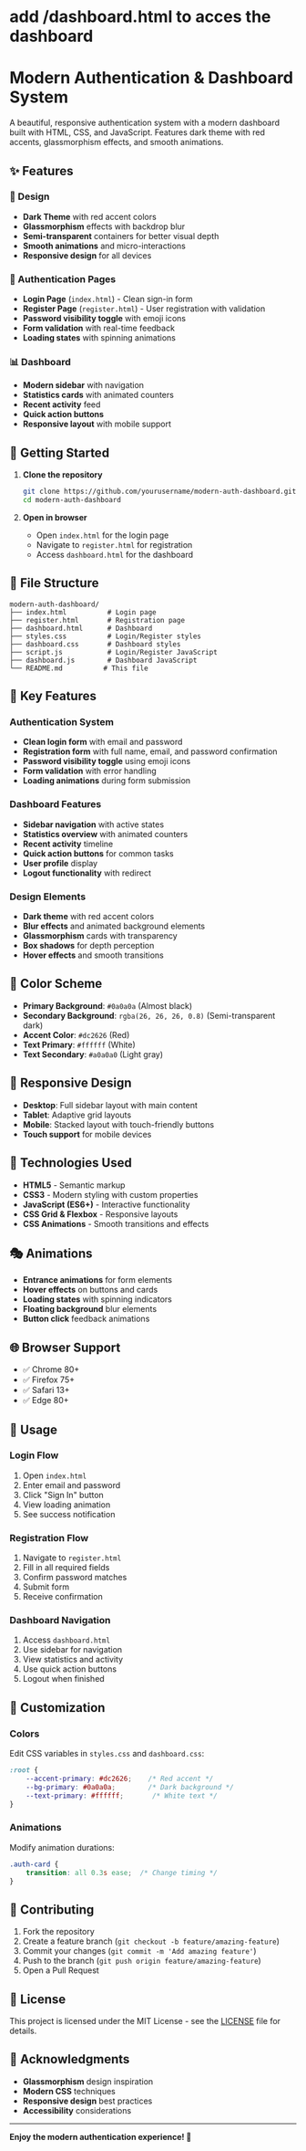 # add /dashboard.html to acces the dashboard

# Modern Authentication & Dashboard System

A beautiful, responsive authentication system with a modern dashboard built with HTML, CSS, and JavaScript. Features dark theme with red accents, glassmorphism effects, and smooth animations.

## ✨ Features

### 🎨 Design
- **Dark Theme** with red accent colors
- **Glassmorphism** effects with backdrop blur
- **Semi-transparent** containers for better visual depth
- **Smooth animations** and micro-interactions
- **Responsive design** for all devices

### 🔐 Authentication Pages
- **Login Page** (`index.html`) - Clean sign-in form
- **Register Page** (`register.html`) - User registration with validation
- **Password visibility toggle** with emoji icons
- **Form validation** with real-time feedback
- **Loading states** with spinning animations

### 📊 Dashboard
- **Modern sidebar** with navigation
- **Statistics cards** with animated counters
- **Recent activity** feed
- **Quick action buttons**
- **Responsive layout** with mobile support

## 🚀 Getting Started

1. **Clone the repository**
   ```bash
   git clone https://github.com/yourusername/modern-auth-dashboard.git
   cd modern-auth-dashboard
   ```

2. **Open in browser**
   - Open `index.html` for the login page
   - Navigate to `register.html` for registration
   - Access `dashboard.html` for the dashboard

## 📁 File Structure

```
modern-auth-dashboard/
├── index.html          # Login page
├── register.html       # Registration page
├── dashboard.html      # Dashboard
├── styles.css          # Login/Register styles
├── dashboard.css       # Dashboard styles
├── script.js           # Login/Register JavaScript
├── dashboard.js        # Dashboard JavaScript
└── README.md          # This file
```

## 🎯 Key Features

### Authentication System
- **Clean login form** with email and password
- **Registration form** with full name, email, and password confirmation
- **Password visibility toggle** using emoji icons
- **Form validation** with error handling
- **Loading animations** during form submission

### Dashboard Features
- **Sidebar navigation** with active states
- **Statistics overview** with animated counters
- **Recent activity** timeline
- **Quick action buttons** for common tasks
- **User profile** display
- **Logout functionality** with redirect

### Design Elements
- **Dark theme** with red accent colors
- **Blur effects** and animated background elements
- **Glassmorphism** cards with transparency
- **Box shadows** for depth perception
- **Hover effects** and smooth transitions

## 🎨 Color Scheme

- **Primary Background**: `#0a0a0a` (Almost black)
- **Secondary Background**: `rgba(26, 26, 26, 0.8)` (Semi-transparent dark)
- **Accent Color**: `#dc2626` (Red)
- **Text Primary**: `#ffffff` (White)
- **Text Secondary**: `#a0a0a0` (Light gray)

## 📱 Responsive Design

- **Desktop**: Full sidebar layout with main content
- **Tablet**: Adaptive grid layouts
- **Mobile**: Stacked layout with touch-friendly buttons
- **Touch support** for mobile devices

## 🔧 Technologies Used

- **HTML5** - Semantic markup
- **CSS3** - Modern styling with custom properties
- **JavaScript (ES6+)** - Interactive functionality
- **CSS Grid & Flexbox** - Responsive layouts
- **CSS Animations** - Smooth transitions and effects

## 🎭 Animations

- **Entrance animations** for form elements
- **Hover effects** on buttons and cards
- **Loading states** with spinning indicators
- **Floating background** blur elements
- **Button click** feedback animations

## 🌐 Browser Support

- ✅ Chrome 80+
- ✅ Firefox 75+
- ✅ Safari 13+
- ✅ Edge 80+

## 📝 Usage

### Login Flow
1. Open `index.html`
2. Enter email and password
3. Click "Sign In" button
4. View loading animation
5. See success notification

### Registration Flow
1. Navigate to `register.html`
2. Fill in all required fields
3. Confirm password matches
4. Submit form
5. Receive confirmation

### Dashboard Navigation
1. Access `dashboard.html`
2. Use sidebar for navigation
3. View statistics and activity
4. Use quick action buttons
5. Logout when finished

## 🎯 Customization

### Colors
Edit CSS variables in `styles.css` and `dashboard.css`:
```css
:root {
    --accent-primary: #dc2626;    /* Red accent */
    --bg-primary: #0a0a0a;        /* Dark background */
    --text-primary: #ffffff;       /* White text */
}
```

### Animations
Modify animation durations:
```css
.auth-card {
    transition: all 0.3s ease;  /* Change timing */
}
```

## 🤝 Contributing

1. Fork the repository
2. Create a feature branch (`git checkout -b feature/amazing-feature`)
3. Commit your changes (`git commit -m 'Add amazing feature'`)
4. Push to the branch (`git push origin feature/amazing-feature`)
5. Open a Pull Request

## 📄 License

This project is licensed under the MIT License - see the [LICENSE](LICENSE) file for details.

## 🙏 Acknowledgments

- **Glassmorphism** design inspiration
- **Modern CSS** techniques
- **Responsive design** best practices
- **Accessibility** considerations

---

**Enjoy the modern authentication experience! 🚀** 
